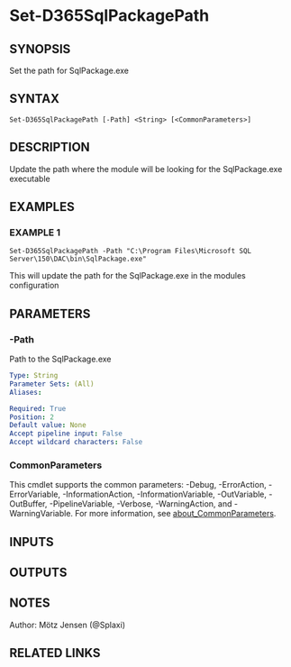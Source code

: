 ﻿---
external help file: d365fo.tools-help.xml
Module Name: d365fo.tools
online version:
schema: 2.0.0
---

# Set-D365SqlPackagePath

## SYNOPSIS
Set the path for SqlPackage.exe

## SYNTAX

```
Set-D365SqlPackagePath [-Path] <String> [<CommonParameters>]
```

## DESCRIPTION
Update the path where the module will be looking for the SqlPackage.exe executable

## EXAMPLES

### EXAMPLE 1
```
Set-D365SqlPackagePath -Path "C:\Program Files\Microsoft SQL Server\150\DAC\bin\SqlPackage.exe"
```

This will update the path for the SqlPackage.exe in the modules configuration

## PARAMETERS

### -Path
Path to the SqlPackage.exe

```yaml
Type: String
Parameter Sets: (All)
Aliases:

Required: True
Position: 2
Default value: None
Accept pipeline input: False
Accept wildcard characters: False
```

### CommonParameters
This cmdlet supports the common parameters: -Debug, -ErrorAction, -ErrorVariable, -InformationAction, -InformationVariable, -OutVariable, -OutBuffer, -PipelineVariable, -Verbose, -WarningAction, and -WarningVariable. For more information, see [about_CommonParameters](http://go.microsoft.com/fwlink/?LinkID=113216).

## INPUTS

## OUTPUTS

## NOTES
Author: Mötz Jensen (@Splaxi)

## RELATED LINKS
